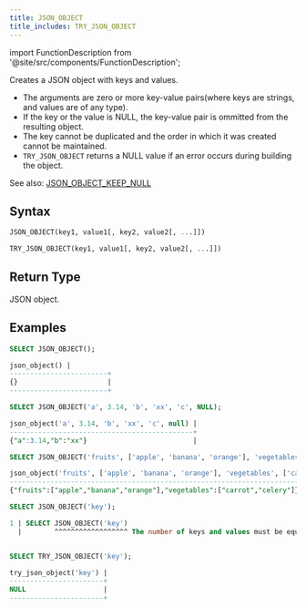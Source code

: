 ```yaml
---
title: JSON_OBJECT
title_includes: TRY_JSON_OBJECT
---
```

import FunctionDescription from '@site/src/components/FunctionDescription';

<FunctionDescription description="Introduced or updated: v1.2.402"/>

Creates a JSON object with keys and values.

- The arguments are zero or more key-value pairs(where keys are strings, and values are of any type).
- If the key or the value is NULL, the key-value pair is ommitted from the resulting object.
- The key cannot be duplicated and the order in which it was created cannot be maintained.
- `TRY_JSON_OBJECT` returns a NULL value if an error occurs during building the object.

See also: [JSON_OBJECT_KEEP_NULL](json-object-keep-null.md)

## Syntax

```sql
JSON_OBJECT(key1, value1[, key2, value2[, ...]])

TRY_JSON_OBJECT(key1, value1[, key2, value2[, ...]])
```

## Return Type

JSON object.

## Examples

```sql
SELECT JSON_OBJECT();

json_object() |
------------------------+
{}                      |
------------------------+

SELECT JSON_OBJECT('a', 3.14, 'b', 'xx', 'c', NULL);

json_object('a', 3.14, 'b', 'xx', 'c', null) |
---------------------------------------------+
{"a":3.14,"b":"xx"}                          |

SELECT JSON_OBJECT('fruits', ['apple', 'banana', 'orange'], 'vegetables', ['carrot', 'celery']);

json_object('fruits', ['apple', 'banana', 'orange'], 'vegetables', ['carrot', 'celery']) |
-----------------------------------------------------------------------------------------+
{"fruits":["apple","banana","orange"],"vegetables":["carrot","celery"]}                  |

SELECT JSON_OBJECT('key');

1 | SELECT JSON_OBJECT('key')
  |        ^^^^^^^^^^^^^^^^^^ The number of keys and values must be equal while evaluating function `json_object('key')`


SELECT TRY_JSON_OBJECT('key');

try_json_object('key') |
-----------------------+
NULL                   |
-----------------------+

```

